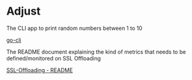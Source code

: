 # Adjust

The CLI app to print random numbers between 1 to 10

[go-cli](https://github.com/VanagaS/Adjust/tree/master/go-cli)


The README document explaining the kind of metrics that needs to be defined/monitored on SSL Offloading

[SSL-Offloading - README](https://github.com/VanagaS/Adjust/blob/master/ssl-offload/README.md)

